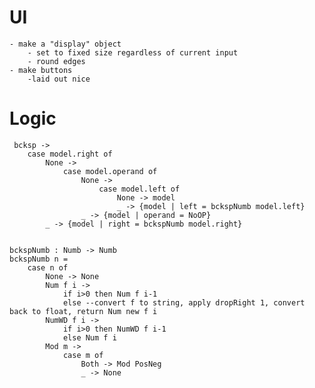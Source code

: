 # UI
    - make a "display" object
        - set to fixed size regardless of current input
        - round edges
    - make buttons
        -laid out nice
# Logic


     bcksp -> 
        case model.right of
            None ->
                case model.operand of
                    None ->
                        case model.left of
                            None -> model
                            _ -> {model | left = bckspNumb model.left}
                    _ -> {model | operand = NoOP}
            _ -> {model | right = bckspNumb model.right}

    
    bckspNumb : Numb -> Numb
    bckspNumb n =
        case n of
            None -> None
            Num f i ->
                if i>0 then Num f i-1
                else --convert f to string, apply dropRight 1, convert back to float, return Num new f i
            NumWD f i -> 
                if i>0 then NumWD f i-1
                else Num f i
            Mod m -> 
                case m of
                    Both -> Mod PosNeg
                    _ -> None